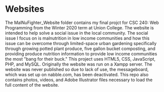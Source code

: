 # Websites
The MalNuFighter_Website folder contains my final projct for CSC 240: Web Programming from the Winter 2020 term at Union College. The website is intended to help solve a social issue in the local community. The social issue I focus on is malnutrition in low income communities and how this issue can be overcome through limited-space urban gardening specifically through growing potted plant produce, five gallon bucket composting, and providing produce nutrition information to provide low income communities the most "bang for their buck." This project uses HTML5, CSS, JavaScript, PHP, and MySQL. Originally the website was run on a Xampp server. The website was never published so due to lack of use, the messageboard, which was set up on nabble.com, has been deactivated. This repo also contains photos, videos, and Adobe Illustrator files necessary to load the full content of the website.   
